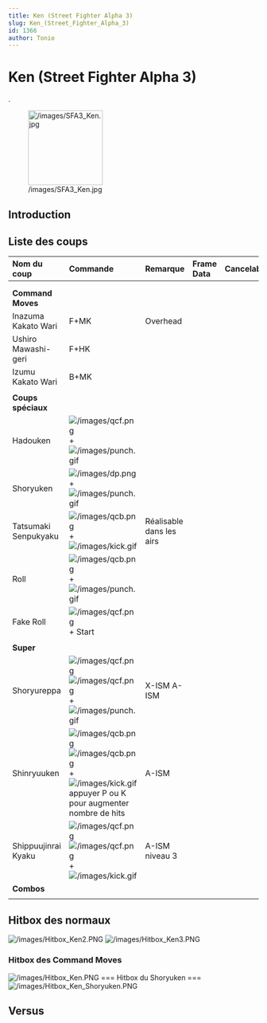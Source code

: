 ```yaml
---
title: Ken (Street Fighter Alpha 3)
slug: Ken_(Street_Fighter_Alpha_3)
id: 1366
author: Tonio
---
```


# Ken (Street Fighter Alpha 3)

.

<figure>
<img src="/images/SFA3_Ken.jpg" title="/images/SFA3_Ken.jpg" width="150"
alt="/images/SFA3_Ken.jpg" />
<figcaption aria-hidden="true">/images/SFA3_Ken.jpg</figcaption>
</figure>

## Introduction

## Liste des coups

| Nom du coup          | Commande                                                                                                                                                            | Remarque                 | Frame Data | Cancelable | Dommages |
|:---------------------|:--------------------------------------------------------------------------------------------------------------------------------------------------------------------|:-------------------------|:-----------|:-----------|:---------|
|                      |                                                                                                                                                                     |                          |            |            |          |
|                      |                                                                                                                                                                     |                          |            |            |          |
| **Command Moves**    |                                                                                                                                                                     |                          |            |            |          |
| Inazuma Kakato Wari  | F+MK                                                                                                                                                                | Overhead                 |            |            |          |
| Ushiro Mawashi-geri  | F+HK                                                                                                                                                                |                          |            |            |          |
| Izumu Kakato Wari    | B+MK                                                                                                                                                                |                          |            |            |          |
|                      |                                                                                                                                                                     |                          |            |            |          |
| **Coups spéciaux**   |                                                                                                                                                                     |                          |            |            |          |
| Hadouken             | ![](/images/qcf.png "/images/qcf.png") + ![](/images/punch.gif "/images/punch.gif")                                                                                 |                          |            |            |          |
| Shoryuken            | ![](/images/dp.png "/images/dp.png") + ![](/images/punch.gif "/images/punch.gif")                                                                                   |                          |            |            |          |
| Tatsumaki Senpukyaku | ![](/images/qcb.png "/images/qcb.png") +![](/images/kick.gif "/images/kick.gif")                                                                                    | Réalisable dans les airs |            |            |          |
| Roll                 | ![](/images/qcb.png "/images/qcb.png") + ![](/images/punch.gif "/images/punch.gif")                                                                                 |                          |            |            |          |
| Fake Roll            | ![](/images/qcf.png "/images/qcf.png") + Start                                                                                                                      |                          |            |            |          |
|                      |                                                                                                                                                                     |                          |            |            |          |
| **Super**            |                                                                                                                                                                     |                          |            |            |          |
| Shoryureppa          | ![](/images/qcf.png "/images/qcf.png")![](/images/qcf.png "/images/qcf.png") + ![](/images/punch.gif "/images/punch.gif")                                           | X-ISM A-ISM              |            |            |          |
| Shinryuuken          | ![](/images/qcb.png "/images/qcb.png")![](/images/qcb.png "/images/qcb.png") + ![](/images/kick.gif "/images/kick.gif")appuyer P ou K pour augmenter nombre de hits | A-ISM                    |            |            |          |
| Shippuujinrai Kyaku  | ![](/images/qcf.png "/images/qcf.png")![](/images/qcf.png "/images/qcf.png") + ![](/images/kick.gif "/images/kick.gif")                                             | A-ISM niveau 3           |            |            |          |
| **Combos**           |                                                                                                                                                                     |                          |            |            |          |
|                      |                                                                                                                                                                     |                          |            |            |          |

## Hitbox des normaux

![](/images/Hitbox_Ken2.PNG "/images/Hitbox_Ken2.PNG")
![](/images/Hitbox_Ken3.PNG‎ "/images/Hitbox_Ken3.PNG‎")

### Hitbox des Command Moves

![](/images/Hitbox_Ken.PNG "/images/Hitbox_Ken.PNG") === Hitbox du
Shoryuken ===
![](/images/Hitbox_Ken_Shoryuken.PNG "/images/Hitbox_Ken_Shoryuken.PNG")

## Versus
